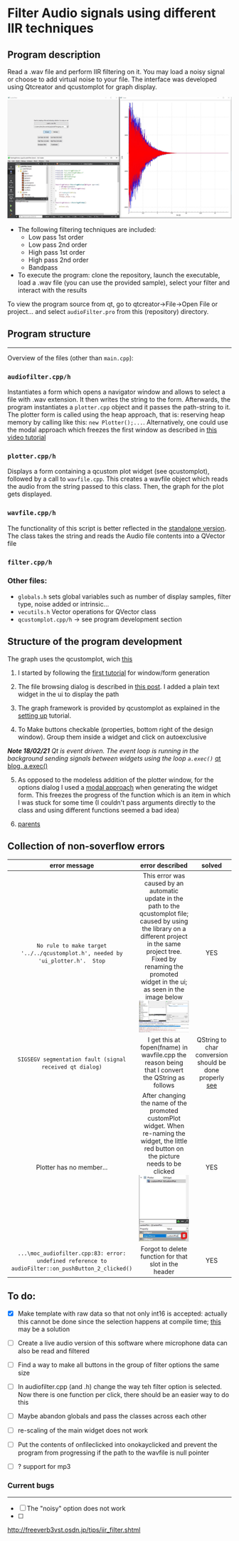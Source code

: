 # Filter Audio signals using different IIR techniques

## Program description

Read a .wav file and perform IIR filtering on it. You may load a noisy signal or choose to add virtual noise to your file. The interface was developed using Qtcreator and qcustomplot for graph display. 


![sample_1](images/sample1.JPG)

- The following filtering techniques are included:
  - Low pass 1st order
  - Low pass 2nd order
  - High pass 1st order
  - High pass 2nd order
  - Bandpass
- To execute the program: clone the repository, launch the executable, load a .wav file (you can use the provided sample), select your filter and interact with the results

To view the program source from qt, go to qtcreator->File->Open File or project... and select `audioFilter.pro` from this (repository) directory.



## Program structure
---
Overview of the files (other than `main.cpp`):

### `audiofilter.cpp/h`
Instantiates a form which opens a navigator window and allows to select a file with .wav extension. It then writes the string to the form. Afterwards, the program instantiates a `plotter.cpp` object and it passes the path-string to it. The plotter form is called using the heap approach, that is: reserving heap memory by calling like this:  `new Plotter();...`. Alternatively, one could use the modal approach which freezes the first window as described in [this video tutorial](https://www.youtube.com/watch?v=VigUMAfE2q4&ab_channel=ProgrammingKnowledge)

### `plotter.cpp/h`
Displays a form containing a qcustom plot widget (see qcustomplot), followed by a call to `wavfile.cpp`. This creates a wavfile object which reads the audio from the string passed to this class. Then, the graph for the plot gets displayed.  

### `wavfile.cpp/h`
The functionality of this script is better reflected in the [standalone version](wav_standalone/wav_standalone.cpp). The class takes the string and reads the Audio file contents into a QVector file

### `filter.cpp/h`

### Other files:
- `globals.h` sets global variables such as number of display samples, filter type, noise added or intrinsic...
- `vecutils.h` Vector operations for QVector class
- `qcustomplot.cpp/h` -> see program development section












## Structure of the program development

 


The graph uses the qcustomplot, wich  [this](https://www.qcustomplot.com/index.php/tutorials/basicplotting)

1. I started by following the [first tutorial](https://doc.qt.io/qtcreator/creator-writing-program.html) for window/form generation

2. The file browsing dialog is described in [this post](https://stackoverflow.com/questions/5602798/how-to-launch-a-file-browser-in-a-qt-application). I added a plain text widget in the ui to display the path

3. The graph framework is provided by qcustomplot as explained in the [setting up](https://www.qcustomplot.com/index.php/tutorials/settingup) tutorial.


4. To Make buttons checkable (properties, bottom right of the design window). Group them inside a widget and click on autoexclusive

_**Note 18/02/21**_ _Qt is event driven. The event loop is running in the background sending signals between widgets using the loop `a.exec()`_ [qt blog, a.exec()](https://forum.qt.io/topic/77706/when-will-a-widget-show-up-after-calling-show-or-after-entering-its-paint-event/6)

5. As opposed to the modeless addition of the plotter window, for the options dialog I used a [modal approach](https://doc.qt.io/qt-5/qdialog.html) when generating the widget form. This freezes the progress of the function which is an item in which I was stuck for some time (I couldn't pass arguments directly to the class and using different functions seemed a bad idea)

6. [parents](https://doc.qt.io/archives/qt-4.8/objecttrees.html)

## Collection of non-soverflow errors

|error message|error described|solved|
|:---:|:---:|:---:|
| `No rule to make target '../../qcustomplot.h', needed by 'ui_plotter.h'.  Stop`|This error was caused by an automatic update in the path to the qcustomplot file; caused by using the library on a different project in the same project tree. Fixed by renaming the promoted widget in the ui; as seen in the image below ![norulemaketarget](images/err_no_rule_to_make_target.JPG) | YES |
| `SIGSEGV segmentation fault (signal received qt dialog)` | I get this at fopen(fname) in wavfile.cpp the reason being that I convert the QString as follows | QString to char conversion should be done properly [see](https://stackoverflow.com/questions/2523765/qstring-to-char-conversion) |
| Plotter has no member... | After changing the name of the promoted customPlot widget. When re-naming the widget, the little red button on the picture needs to be clicked ![err2](images/error_2.JPG) | YES |  
| `...\moc_audiofilter.cpp:83: error: undefined reference to audioFilter::on_pushButton_2_clicked()` | Forgot to delete function for that slot in the header| YES |


## To do:
- [x] Make template with raw data so that not only int16 is accepted: actually this cannot be done since the selection happens at compile time; [this](https://stackoverflow.com/questions/495021/why-can-templates-only-be-implemented-in-the-header-file?rq=1) may be a solution 
- [ ] Create a live audio version of this software where microphone data can also be read and filtered
- [ ] Find a way to make all buttons in the group of filter options the same size
- [ ] In audiofilter.cpp (and .h) change the way teh filter option is selected. Now there is one function per click, there should be an easier way to do this
- [ ] Maybe abandon globals and pass the classes across each other
- [ ] re-scaling of the main widget does not work
- [ ] Put the contents of onfileclicked into onokayclicked and prevent the program from progressing if the path to the wavfile is null pointer
- [ ] ? support for mp3


### Current bugs
---
- [ ] The "noisy" option does not work
- [ ] 










http://freeverb3vst.osdn.jp/tips/iir_filter.shtml
